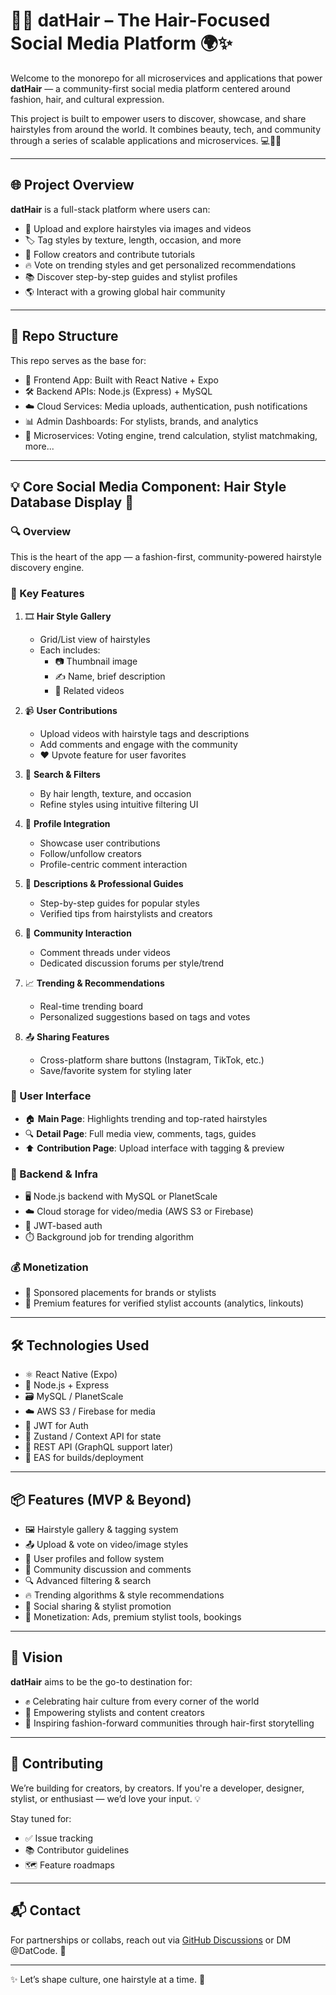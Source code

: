 # 💇‍♂️ datHair – The Hair-Focused Social Media Platform 🌍✨

Welcome to the monorepo for all microservices and applications that power **datHair** — a community-first social media platform centered around fashion, hair, and cultural expression.

This project is built to empower users to discover, showcase, and share hairstyles from around the world. It combines beauty, tech, and community through a series of scalable applications and microservices. 💻💈💬

---

## 🌐 Project Overview

**datHair** is a full-stack platform where users can:
- 📸 Upload and explore hairstyles via images and videos
- 🏷️ Tag styles by texture, length, occasion, and more
- 🤝 Follow creators and contribute tutorials
- 🔥 Vote on trending styles and get personalized recommendations
- 📚 Discover step-by-step guides and stylist profiles
- 🌎 Interact with a growing global hair community

---

## 🧱 Repo Structure

This repo serves as the base for:

- 📱 Frontend App: Built with React Native + Expo
- 🛠️ Backend APIs: Node.js (Express) + MySQL
- ☁️ Cloud Services: Media uploads, authentication, push notifications
- 📊 Admin Dashboards: For stylists, brands, and analytics
- 🧩 Microservices: Voting engine, trend calculation, stylist matchmaking, more...

---

## 💡 Core Social Media Component: Hair Style Database Display 💫

### 🔍 Overview
This is the heart of the app — a fashion-first, community-powered hairstyle discovery engine.

### 🌟 Key Features
1. 🎞️ **Hair Style Gallery**
    - Grid/List view of hairstyles
    - Each includes:
        - 📷 Thumbnail image
        - ✍️ Name, brief description
        - 🎥 Related videos

2. 📹 **User Contributions**
    - Upload videos with hairstyle tags and descriptions
    - Add comments and engage with the community
    - ❤️ Upvote feature for user favorites

3. 🔎 **Search & Filters**
    - By hair length, texture, and occasion
    - Refine styles using intuitive filtering UI

4. 🙋 **Profile Integration**
    - Showcase user contributions
    - Follow/unfollow creators
    - Profile-centric comment interaction

5. 📖 **Descriptions & Professional Guides**
    - Step-by-step guides for popular styles
    - Verified tips from hairstylists and creators

6. 💬 **Community Interaction**
    - Comment threads under videos
    - Dedicated discussion forums per style/trend

7. 📈 **Trending & Recommendations**
    - Real-time trending board
    - Personalized suggestions based on tags and votes

8. 📤 **Sharing Features**
    - Cross-platform share buttons (Instagram, TikTok, etc.)
    - Save/favorite system for styling later

### 🎨 User Interface
- 🏠 **Main Page**: Highlights trending and top-rated hairstyles
- 🔍 **Detail Page**: Full media view, comments, tags, guides
- ⬆️ **Contribution Page**: Upload interface with tagging & preview

### 🧠 Backend & Infra
- 🖥️ Node.js backend with MySQL or PlanetScale
- ☁️ Cloud storage for video/media (AWS S3 or Firebase)
- 🔐 JWT-based auth
- ⏱️ Background job for trending algorithm

### 💰 Monetization
- 💼 Sponsored placements for brands or stylists
- 🌟 Premium features for verified stylist accounts (analytics, linkouts)

---

## 🛠️ Technologies Used

- ⚛️ React Native (Expo)
- 🧩 Node.js + Express
- 🗃️ MySQL / PlanetScale
- ☁️ AWS S3 / Firebase for media
- 🔐 JWT for Auth
- 🧠 Zustand / Context API for state
- 🔗 REST API (GraphQL support later)
- 🚀 EAS for builds/deployment

---

## 📦 Features (MVP & Beyond)

- 🖼️ Hairstyle gallery & tagging system
- 📤 Upload & vote on video/image styles
- 👤 User profiles and follow system
- 💬 Community discussion and comments
- 🔍 Advanced filtering & search
- 🔥 Trending algorithms & style recommendations
- 📲 Social sharing & stylist promotion
- 💸 Monetization: Ads, premium stylist tools, bookings

---

## 🚀 Vision

**datHair** aims to be the go-to destination for:
- ✊ Celebrating hair culture from every corner of the world
- 💇 Empowering stylists and content creators
- 🎨 Inspiring fashion-forward communities through hair-first storytelling

---

## 🤝 Contributing

We’re building for creators, by creators. If you're a developer, designer, stylist, or enthusiast — we’d love your input. 💡

Stay tuned for:
- ✅ Issue tracking
- 📚 Contributor guidelines
- 🗺️ Feature roadmaps

---

## 📬 Contact

For partnerships or collabs, reach out via [GitHub Discussions](https://github.com/DatCode/datHair/discussions) or DM @DatCode. 💌

---

✨ Let’s shape culture, one hairstyle at a time. 👑

